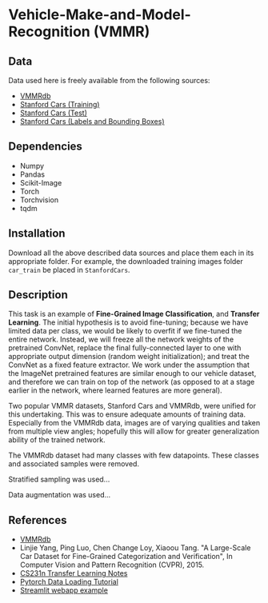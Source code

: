 # Vehicle-Make-and-Model-Recognition (VMMR)

## Data
Data used here is freely available from the following sources:
- [VMMRdb](https://www.dropbox.com/s/uwa7c5uz7cac7cw/VMMRdb.zip?dl=0)
- [Stanford Cars (Training)](http://ai.stanford.edu/~jkrause/car196/cars_train.tgz)
- [Stanford Cars (Test)](http://ai.stanford.edu/~jkrause/car196/cars_test.tgz)
- [Stanford Cars (Labels and Bounding Boxes)](http://ai.stanford.edu/~jkrause/cars/car_devkit.tgz)

## Dependencies
- Numpy
- Pandas
- Scikit-Image
- Torch
- Torchvision
- tqdm

## Installation
Download all the above described data sources and place them each in its appropriate folder. For example, the downloaded
training images folder `car_train` be placed in `StanfordCars`.

## Description
This task is an example of **Fine-Grained Image Classification**, and **Transfer Learning**. The initial hypothesis is to 
avoid fine-tuning; because we have limited data per class, we would be likely to overfit if we fine-tuned the entire network.
Instead, we will freeze all the network weights of the pretrained ConvNet, replace the final fully-connected layer to one with appropriate 
output dimension (random weight initialization); and treat the ConvNet as a fixed feature extractor. We work under the assumption that the ImageNet
pretrained features are similar enough to our vehicle dataset, and therefore we can train on top of the network (as
opposed to at a stage earlier in the network, where learned features are more general).

Two popular VMMR datasets, Stanford Cars and VMMRdb, were unified for this undertaking. This was to ensure adequate 
amounts of training data. Especially from the VMMRdb data, images are of varying qualities and taken from multiple
view angles; hopefully this will allow for greater generalization ability of the trained network.

The VMMRdb dataset had many classes with few datapoints. These classes and associated samples were removed.

Stratified sampling was used...

Data augmentation was used...

## References
- [VMMRdb](https://github.com/faezetta/VMMRdb)
- Linjie Yang, Ping Luo, Chen Change Loy, Xiaoou Tang. "A Large-Scale Car Dataset for Fine-Grained Categorization
and Verification", In Computer Vision and Pattern Recognition (CVPR), 2015.
- [CS231n Transfer Learning Notes](https://cs231n.github.io/transfer-learning/)
- [Pytorch Data Loading Tutorial](https://pytorch.org/tutorials/beginner/data_loading_tutorial.html)
- [Streamlit webapp example](https://github.com/Joshmantova/Eagle-Vision)